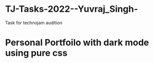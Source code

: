 # TJ-Tasks-2022--Yuvraj_Singh-
Task for technojam audition
# Personal Portfoilo with dark mode using pure css
